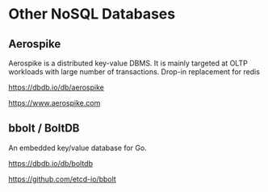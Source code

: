 # Other NoSQL Databases

## Aerospike

Aerospike is a distributed key-value DBMS. It is mainly targeted at OLTP workloads with large number of transactions.
Drop-in replacement for redis

<https://dbdb.io/db/aerospike>

<https://www.aerospike.com>

## bbolt / BoltDB

An embedded key/value database for Go.

<https://dbdb.io/db/boltdb>

<https://github.com/etcd-io/bbolt>

